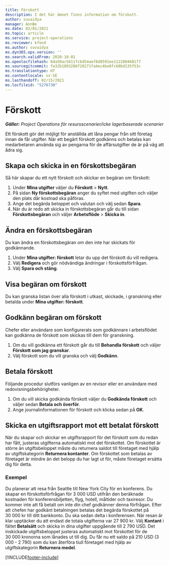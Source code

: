 ```yaml
---
title: Förskott
description: I det här ämnet finns information om förskott.
author: suvaidya
manager: AnnBe
ms.date: 02/01/2021
ms.topic: article
ms.service: project-operations
ms.reviewer: kfend
ms.author: suvaidya
ms.dyn365.ops.version: ''
ms.search.validFrom: 2020-10-01
ms.openlocfilehash: 6da50ac5611fcbd54aef8d8591ee112200468177
ms.sourcegitcommit: fa32b1893286f20271fa4ec4be8fc68bd135f53c
ms.translationtype: HT
ms.contentlocale: sv-SE
ms.lasthandoff: 02/15/2021
ms.locfileid: "5276730"
---
```

# <a name="cash-advance"></a>Förskott

_**Gäller:** Project Operations för resursscenarier/icke lagerbaserade scenarier_

Ett förskott gör det möjligt för anställda att låna pengar från sitt företag innan de får utgifter. När ett begärt förskott godkänns och betalas kan medarbetaren använda sig av pengarna för de affärsutgifter de är på väg att ådra sig. 

## <a name="create-and-submit-a-cash-advance-request"></a>Skapa och skicka in en förskottsbegäran
Så här skapar du ett nytt förskott och skickar en begäran om förskott: 

1. Under **Mina utgifter** väljer du **Förskott** > **Nytt**. 
2. På sidan **Ny förskottsbegäran** anger du syftet med utgiften och väljer den plats där kostnad ska påföras.
3. Ange det begärda beloppet och valutan och välj sedan **Spara**. 
4. När du är redo att skicka in förskottsbegäran går du till sidan **Förskottsbegäran** och väljer **Arbetsflöde** > **Skicka in**.

## <a name="modify-a-cash-advance-request"></a>Ändra en förskottsbegäran

Du kan ändra en förskottsbegäran om den inte har skickats för godkännande.

1. Under **Mina utgifter: förskott** letar du upp det förskott du vill redigera.
2. Välj **Redigera** och gör nödvändiga ändringar i förskottsförfrågan. 
3. Välj **Spara och stäng**.


## <a name="view-cash-advance-requests"></a>Visa begäran om förskott
Du kan granska listan över alla förskott i utkast, skickade, i granskning eller betalda under **Mina utgifter: förskott**. 

## <a name="approve-cash-advance-requests"></a>Godkänn begäran om förskott

Chefer eller användare som konfigurerats som godkännare i arbetsflödet kan godkänna de förskott som skickas till dem för granskning. 

1. Om du vill godkänna ett förskott går du till **Behandla förskott** och väljer **Förskott som jag granskar**.
2. Välj förskott som du vill granska och välj **Godkänn**.  

## <a name="pay-cash-advances"></a>Betala förskott 
Följande procedur slutförs vanligen av en revisor eller en användare med redovisningsbehörigheter.

1. Om du vill skicka godkända förskott väljer du **Godkända förskott** och väljer sedan **Betala och överför**.  
2. Ange journalinformationen för förskott och klicka sedan på **OK**. 

## <a name="submit-an-expense-report-against-a-paid-cash-advance"></a>Skicka en utgiftsrapport mot ett betalat förskott 

När du skapar och skickar en utgiftsrapport för det förskott som du redan har fått, justeras utgifterna automatiskt mot det förskottet. Om förskottet är större än utgiftsbeloppet måste du returnera saldot till företaget med hjälp av utgiftskategorin **Returnera kontanter**. Om förskottet som betalas av företaget är mindre än det belopp du har lagt ut för, måste företaget ersätta dig för detta. 

### <a name="example"></a>Exempel
Du planerar att resa från Seattle till New York City för en konferens. Du skapar en förskottsförfrågan för 3 000 USD utifrån den beräknade kostnaden för konferensbiljetten, flyg, hotell, måltider och taxiresor. Du kommer inte att få betalt om inte din chef godkänner denna förfrågan. Efter att chefen har godkänt betalningen betalas det begärda förskottet på 30 000 kr till ditt bankkonto. Du ska sedan delta i konferensen. När resan är klar upptäcker du att endast de totala utgifterna var 27 900 kr. Välj **Kontant** i fältet **Betalsätt** och skicka in dina utgifter uppgående till 2 790 USD. Det inskickade utgiftsbeloppet justeras automatiskt mot förskottet för de 30 000 kronorna som lånades ut till dig. Du får nu ett saldo på 210 USD (3 000 - 2 790) som du kan återföra tiull företaget med hjälp av utgiftskategorin **Returnera medel**.



[!INCLUDE[footer-include](../includes/footer-banner.md)]